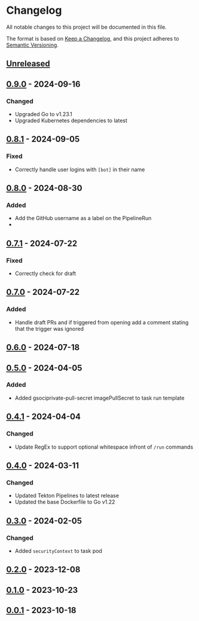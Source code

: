 # Changelog

All notable changes to this project will be documented in this file.

The format is based on [Keep a Changelog](https://keepachangelog.com/en/1.0.0/),
and this project adheres to [Semantic Versioning](https://semver.org/spec/v2.0.0.html).

## [Unreleased]

## [0.9.0] - 2024-09-16

### Changed

- Upgraded Go to v1.23.1
- Upgraded Kubernetes dependencies to latest

## [0.8.1] - 2024-09-05

### Fixed

- Correctly handle user logins with `[bot]` in their name

## [0.8.0] - 2024-08-30

### Added

- Add the GitHub username as a label on the PipelineRun
-
## [0.7.1] - 2024-07-22

### Fixed

- Correctly check for draft

## [0.7.0] - 2024-07-22

### Added

- Handle draft PRs and if triggered from opening add a comment stating that the trigger was ignored

## [0.6.0] - 2024-07-18

## [0.5.0] - 2024-04-05

### Added

- Added gsociprivate-pull-secret imagePullSecret to task run template

## [0.4.1] - 2024-04-04

### Changed

- Update RegEx to support optional whitespace infront of `/run` commands

## [0.4.0] - 2024-03-11

### Changed

- Updated Tekton Pipelines to latest release
- Updated the base Dockerfile to Go v1.22

## [0.3.0] - 2024-02-05

### Changed

- Added `securityContext` to task pod

## [0.2.0] - 2023-12-08

## [0.1.0] - 2023-10-23

## [0.0.1] - 2023-10-18


[Unreleased]: https://github.com/giantswarm/pr-comment-filter/compare/v0.9.0...HEAD
[0.9.0]: https://github.com/giantswarm/pr-comment-filter/compare/v0.8.1...v0.9.0
[0.8.1]: https://github.com/giantswarm/pr-comment-filter/compare/v0.8.0...v0.8.1
[0.8.0]: https://github.com/giantswarm/pr-comment-filter/compare/v0.7.1...v0.8.0
[0.7.1]: https://github.com/giantswarm/pr-comment-filter/compare/v0.7.0...v0.7.1
[0.7.0]: https://github.com/giantswarm/pr-comment-filter/compare/v0.6.0...v0.7.0
[0.6.0]: https://github.com/giantswarm/pr-comment-filter/compare/v0.5.0...v0.6.0
[0.5.0]: https://github.com/giantswarm/pr-comment-filter/compare/v0.4.1...v0.5.0
[0.4.1]: https://github.com/giantswarm/pr-comment-filter/compare/v0.4.0...v0.4.1
[0.4.0]: https://github.com/giantswarm/pr-comment-filter/compare/v0.3.0...v0.4.0
[0.3.0]: https://github.com/giantswarm/pr-comment-filter/compare/v0.2.0...v0.3.0
[0.2.0]: https://github.com/giantswarm/pr-comment-filter/compare/v0.1.0...v0.2.0
[0.1.0]: https://github.com/giantswarm/pr-comment-filter/compare/v0.0.1...v0.1.0
[0.0.1]: https://github.com/giantswarm/pr-comment-filter/releases/tag/v0.0.1

